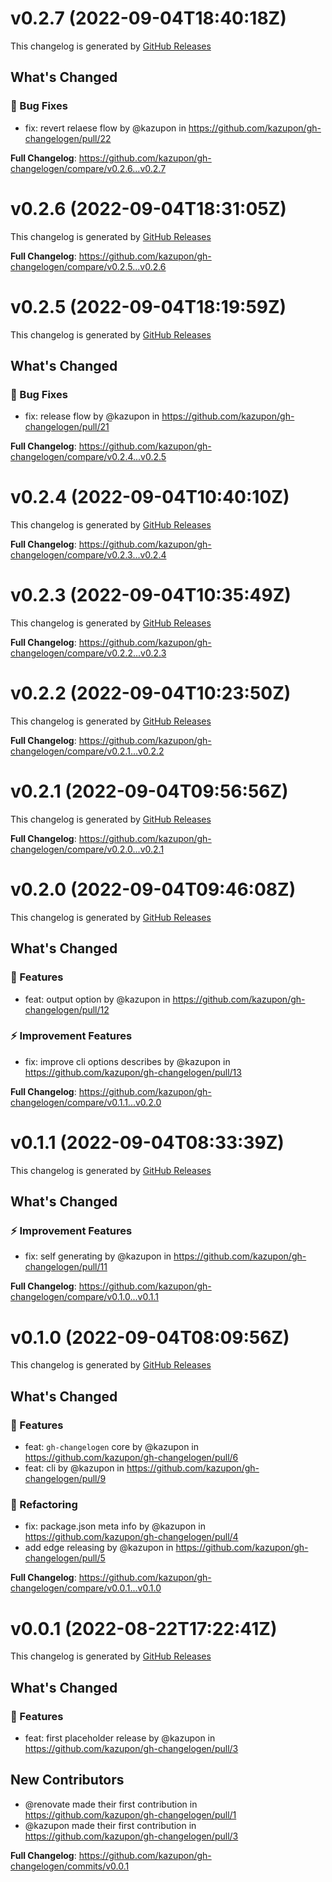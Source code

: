 # v0.2.7 (2022-09-04T18:40:18Z)

This changelog is generated by [GitHub Releases](https://github.com/kazupon/gh-changelogen/releases/tag/v0.2.7)

<!-- Release notes generated using configuration in .github/release.yml at v0.2.7 -->

## What's Changed
### 🐛 Bug Fixes
* fix: revert relaese flow by @kazupon in https://github.com/kazupon/gh-changelogen/pull/22


**Full Changelog**: https://github.com/kazupon/gh-changelogen/compare/v0.2.6...v0.2.7


# v0.2.6 (2022-09-04T18:31:05Z)

This changelog is generated by [GitHub Releases](https://github.com/kazupon/gh-changelogen/releases/tag/v0.2.6)

<!-- Release notes generated using configuration in .github/release.yml at v0.2.6 -->

**Full Changelog**: https://github.com/kazupon/gh-changelogen/compare/v0.2.5...v0.2.6

# v0.2.5 (2022-09-04T18:19:59Z)

This changelog is generated by [GitHub Releases](https://github.com/kazupon/gh-changelogen/releases/tag/v0.2.5)

<!-- Release notes generated using configuration in .github/release.yml at v0.2.5 -->

## What's Changed

### 🐛 Bug Fixes

- fix: release flow by @kazupon in https://github.com/kazupon/gh-changelogen/pull/21

**Full Changelog**: https://github.com/kazupon/gh-changelogen/compare/v0.2.4...v0.2.5

# v0.2.4 (2022-09-04T10:40:10Z)

This changelog is generated by [GitHub Releases](https://github.com/kazupon/gh-changelogen/releases/tag/v0.2.4)

<!-- Release notes generated using configuration in .github/release.yml at v0.2.4 -->

**Full Changelog**: https://github.com/kazupon/gh-changelogen/compare/v0.2.3...v0.2.4

# v0.2.3 (2022-09-04T10:35:49Z)

This changelog is generated by [GitHub Releases](https://github.com/kazupon/gh-changelogen/releases/tag/v0.2.3)

<!-- Release notes generated using configuration in .github/release.yml at v0.2.3 -->

**Full Changelog**: https://github.com/kazupon/gh-changelogen/compare/v0.2.2...v0.2.3

# v0.2.2 (2022-09-04T10:23:50Z)

This changelog is generated by [GitHub Releases](https://github.com/kazupon/gh-changelogen/releases/tag/v0.2.2)

<!-- Release notes generated using configuration in .github/release.yml at v0.2.2 -->

**Full Changelog**: https://github.com/kazupon/gh-changelogen/compare/v0.2.1...v0.2.2

# v0.2.1 (2022-09-04T09:56:56Z)

This changelog is generated by [GitHub Releases](https://github.com/kazupon/gh-changelogen/releases/tag/v0.2.1)

<!-- Release notes generated using configuration in .github/release.yml at v0.2.1 -->

**Full Changelog**: https://github.com/kazupon/gh-changelogen/compare/v0.2.0...v0.2.1

# v0.2.0 (2022-09-04T09:46:08Z)

This changelog is generated by [GitHub Releases](https://github.com/kazupon/gh-changelogen/releases/tag/v0.2.0)

<!-- Release notes generated using configuration in .github/release.yml at v0.2.0 -->

## What's Changed

### 🌟 Features

- feat: output option by @kazupon in https://github.com/kazupon/gh-changelogen/pull/12

### ⚡ Improvement Features

- fix: improve cli options describes by @kazupon in https://github.com/kazupon/gh-changelogen/pull/13

**Full Changelog**: https://github.com/kazupon/gh-changelogen/compare/v0.1.1...v0.2.0

# v0.1.1 (2022-09-04T08:33:39Z)

This changelog is generated by [GitHub Releases](https://github.com/kazupon/gh-changelogen/releases/tag/v0.1.1)

<!-- Release notes generated using configuration in .github/release.yml at v0.1.1 -->

## What's Changed

### ⚡ Improvement Features

- fix: self generating by @kazupon in https://github.com/kazupon/gh-changelogen/pull/11

**Full Changelog**: https://github.com/kazupon/gh-changelogen/compare/v0.1.0...v0.1.1

# v0.1.0 (2022-09-04T08:09:56Z)

This changelog is generated by [GitHub Releases](https://github.com/kazupon/gh-changelogen/releases/tag/v0.1.0)

<!-- Release notes generated using configuration in .github/release.yml at v0.1.0 -->

## What's Changed

### 🌟 Features

- feat: `gh-changelogen` core by @kazupon in https://github.com/kazupon/gh-changelogen/pull/6
- feat: cli by @kazupon in https://github.com/kazupon/gh-changelogen/pull/9

### 👕 Refactoring

- fix: package.json meta info by @kazupon in https://github.com/kazupon/gh-changelogen/pull/4
- add edge releasing by @kazupon in https://github.com/kazupon/gh-changelogen/pull/5

**Full Changelog**: https://github.com/kazupon/gh-changelogen/compare/v0.0.1...v0.1.0

# v0.0.1 (2022-08-22T17:22:41Z)

This changelog is generated by [GitHub Releases](https://github.com/kazupon/gh-changelogen/releases/tag/v0.0.1)

<!-- Release notes generated using configuration in .github/release.yml at v0.0.1 -->

## What's Changed

### 🌟 Features

- feat: first placeholder release by @kazupon in https://github.com/kazupon/gh-changelogen/pull/3

## New Contributors

- @renovate made their first contribution in https://github.com/kazupon/gh-changelogen/pull/1
- @kazupon made their first contribution in https://github.com/kazupon/gh-changelogen/pull/3

**Full Changelog**: https://github.com/kazupon/gh-changelogen/commits/v0.0.1
